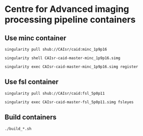 # Centre for Advanced imaging processing pipeline containers

## Use minc container
```
singularity pull shub://CAIsr/caid:minc_1p9p16

singularity shell CAIsr-caid-master-minc_1p9p16.simg

singularity exec CAIsr-caid-master-minc_1p9p16.simg register
```

## Use fsl container
```
singularity pull shub://CAIsr/caid:fsl_5p0p11

singularity exec CAIsr-caid-master-fsl_5p0p11.simg fsleyes
```


## Build containers
```
./build_*.sh
```

